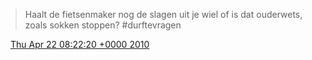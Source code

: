 > Haalt de fietsenmaker nog de slagen uit je wiel of is dat ouderwets, zoals sokken stoppen? \#durftevragen

<img src="../../media/tweet.ico" width="12" /> [Thu Apr 22 08:22:20 +0000 2010](https://twitter.com/DromerDenker/status/12627498560)